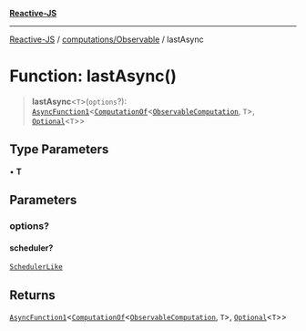 [**Reactive-JS**](../../../README.md)

***

[Reactive-JS](../../../README.md) / [computations/Observable](../README.md) / lastAsync

# Function: lastAsync()

> **lastAsync**\<`T`\>(`options`?): [`AsyncFunction1`](../../../functions/type-aliases/AsyncFunction1.md)\<[`ComputationOf`](../../type-aliases/ComputationOf.md)\<[`ObservableComputation`](../interfaces/ObservableComputation.md), `T`\>, [`Optional`](../../../functions/type-aliases/Optional.md)\<`T`\>\>

## Type Parameters

• **T**

## Parameters

### options?

#### scheduler?

[`SchedulerLike`](../../../utils/interfaces/SchedulerLike.md)

## Returns

[`AsyncFunction1`](../../../functions/type-aliases/AsyncFunction1.md)\<[`ComputationOf`](../../type-aliases/ComputationOf.md)\<[`ObservableComputation`](../interfaces/ObservableComputation.md), `T`\>, [`Optional`](../../../functions/type-aliases/Optional.md)\<`T`\>\>
